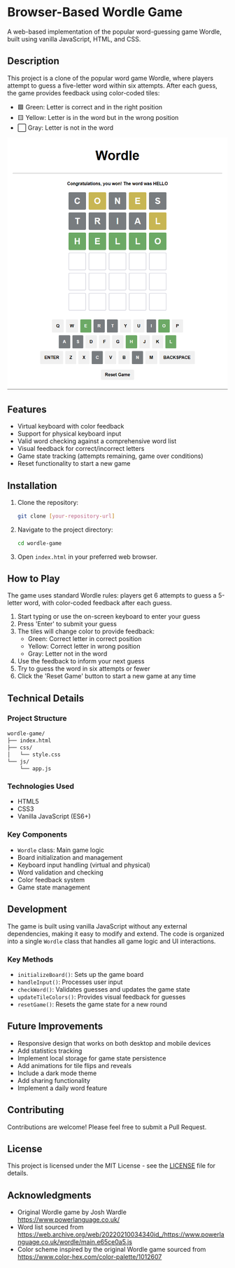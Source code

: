 # Browser-Based Wordle Game

A web-based implementation of the popular word-guessing game Wordle, built using vanilla JavaScript, HTML, and CSS.

## Description

This project is a clone of the popular word game Wordle, where players attempt to guess a five-letter word within six attempts. After each guess, the game provides feedback using color-coded tiles:

- 🟩 Green: Letter is correct and in the right position
- 🟨 Yellow: Letter is in the word but in the wrong position
- ⬜ Gray: Letter is not in the word

![alt text](screenshot.png)

## Features

- Virtual keyboard with color feedback
- Support for physical keyboard input
- Valid word checking against a comprehensive word list
- Visual feedback for correct/incorrect letters
- Game state tracking (attempts remaining, game over conditions)
- Reset functionality to start a new game

## Installation

1. Clone the repository:

   ```bash
   git clone [your-repository-url]
   ```

2. Navigate to the project directory:

   ```bash
   cd wordle-game
   ```

3. Open `index.html` in your preferred web browser.

## How to Play

The game uses standard Wordle rules: players get 6 attempts to guess a 5-letter word, with color-coded feedback after each guess.

1. Start typing or use the on-screen keyboard to enter your guess
2. Press 'Enter' to submit your guess
3. The tiles will change color to provide feedback:
   - Green: Correct letter in correct position
   - Yellow: Correct letter in wrong position
   - Gray: Letter not in the word
4. Use the feedback to inform your next guess
5. Try to guess the word in six attempts or fewer
6. Click the 'Reset Game' button to start a new game at any time

## Technical Details

### Project Structure

```
wordle-game/
├── index.html
├── css/
│   └── style.css
└── js/
    └── app.js
```

### Technologies Used

- HTML5
- CSS3
- Vanilla JavaScript (ES6+)

### Key Components

- `Wordle` class: Main game logic
- Board initialization and management
- Keyboard input handling (virtual and physical)
- Word validation and checking
- Color feedback system
- Game state management

## Development

The game is built using vanilla JavaScript without any external dependencies, making it easy to modify and extend. The code is organized into a single `Wordle` class that handles all game logic and UI interactions.

### Key Methods

- `initializeBoard()`: Sets up the game board
- `handleInput()`: Processes user input
- `checkWord()`: Validates guesses and updates the game state
- `updateTileColors()`: Provides visual feedback for guesses
- `resetGame()`: Resets the game state for a new round

## Future Improvements

- Responsive design that works on both desktop and mobile devices
- Add statistics tracking
- Implement local storage for game state persistence
- Add animations for tile flips and reveals
- Include a dark mode theme
- Add sharing functionality
- Implement a daily word feature

## Contributing

Contributions are welcome! Please feel free to submit a Pull Request.

## License

This project is licensed under the MIT License - see the [LICENSE](LICENSE) file for details.

## Acknowledgments

- Original Wordle game by Josh Wardle https://www.powerlanguage.co.uk/
- Word list sourced from https://web.archive.org/web/20220210034340id_/https://www.powerlanguage.co.uk/wordle/main.e65ce0a5.js
- Color scheme inspired by the original Wordle game sourced from https://www.color-hex.com/color-palette/1012607
